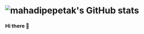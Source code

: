 # ![mahadipepetak's GitHub stats](https://github-readme-stats.vercel.app/api?username=mahadipepetak&count_private=true&show_icons=true&theme=radical&prs=true)
### Hi there 👋

<!--
**mahadipepetak/mahadipepetak** is a ✨ _special_ ✨ repository because its `README.md` (this file) appears on your GitHub profile.

Here are some ideas to get you started:

- 🔭 I’m currently working on ...
- 🌱 I’m currently learning ...
- 👯 I’m looking to collaborate on ...
- 🤔 I’m looking for help with ...
- 💬 Ask me about ...
- 📫 How to reach me: ...
- 😄 Pronouns: ...
- ⚡ Fun fact: ...
-->
